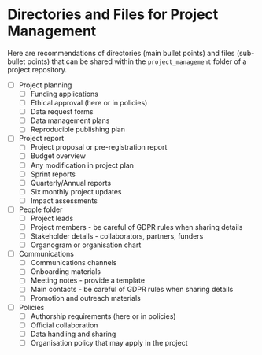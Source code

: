 # Directories and Files for Project Management

Here are recommendations of directories (main bullet points) and files (sub-bullet points) that can be shared within the `project_management` folder of a project repository.

* [ ] Project planning
  * [ ] Funding applications
  * [ ] Ethical approval (here or in policies)
  * [ ] Data request forms
  * [ ] Data management plans
  * [ ] Reproducible publishing plan
* [ ] Project report
  * [ ] Project proposal or pre-registration report
  * [ ] Budget overview
  * [ ] Any modification in project plan
  * [ ] Sprint reports
  * [ ] Quarterly/Annual reports 
  * [ ] Six monthly project updates
  * [ ] Impact assessments
* [ ] People folder
  * [ ] Project leads
  * [ ] Project members - be careful of GDPR rules when sharing  details
  * [ ] Stakeholder details - collaborators, partners, funders
  * [ ] Organogram or organisation chart
* [ ] Communications
  * [ ] Communications channels
  * [ ] Onboarding materials
  * [ ] Meeting notes - provide a template
  * [ ] Main contacts - be careful of GDPR rules when sharing  details
  * [ ] Promotion and outreach materials
* [ ] Policies 
  * [ ] Authorship requirements (here or in policies)
  * [ ] Official collaboration
  * [ ] Data handling and sharing
  * [ ] Organisation policy that may apply in the project
